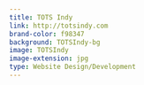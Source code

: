 ```yaml
---
title: TOTS Indy
link: http://totsindy.com
brand-color: f98347
background: TOTSIndy-bg
image: TOTSIndy
image-extension: jpg
type: Website Design/Development
---
```

